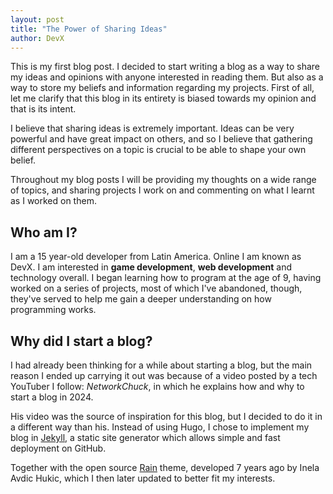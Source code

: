 ```yaml
---
layout: post
title: "The Power of Sharing Ideas"
author: DevX
---
```


This is my first blog post. I decided to start writing a blog as a way to share my ideas and opinions with anyone interested in reading them. But also as a way to store my beliefs and information regarding my projects. First of all, let me clarify that this blog in its entirety is biased towards my opinion and that is its intent.

I believe that sharing ideas is extremely important. Ideas can be very powerful and have great impact on others, and so I believe that gathering different perspectives on a topic is crucial to be able to shape your own belief.

Throughout my blog posts I will be providing my thoughts on a wide range of topics, and sharing projects I work on and commenting on what I learnt as I worked on them.

## Who am I?
I am a 15 year-old developer from Latin America. Online I am known as DevX. I am interested in **game development**, **web development** and technology overall. I began learning how to program at the age of 9, having worked on a series of projects, most of which I've abandoned, though, they've served to help me gain a deeper understanding on how programming works.

## Why did I start a blog?
I had already been thinking for a while about starting a blog, but the main reason I ended up carrying it out was because of a video posted by a tech YouTuber I follow: *NetworkChuck*, in which he explains how and why to start a blog in 2024.

His video was the source of inspiration for this blog, but I decided to do it in a different way than his. Instead of using Hugo, I chose to implement my blog in [Jekyll](https://jekyllrb.com/), a static site generator which allows simple and fast deployment on GitHub.

Together with the open source [Rain](http://jekyllthemes.org/themes/rain/) theme, developed 7 years ago by Inela Avdic Hukic, which I then later updated to better fit my interests.